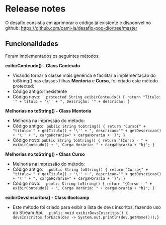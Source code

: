 
# Release notes

O desafio consistia em aprimorar o código já existente e disponível no github: https://github.com/cami-la/desafio-poo-dio/tree/master

## Funcionalidades
Foram implementados os seguintes métodos:

**exibirConteudo() - Class Conteudo**
- Visando tornar a classe mais genérica e facilitar a implementação do toString() nas classes filhas **Mentoria** e **Curso**, foi criado este método protected:
- Código antigo: Inexistente
- Código novo:
`  protected String exibirConteudo() {
  return "Título: '" + titulo + '\'' + ", Descrição: '" + descricao; }`

**Melhorias no toString() - Class Mentoria**
- Melhoria na impressão do método:
-  Código antigo:
` public String toString() {
      return "Curso{" + "titulo='" + getTitulo() + '\'' + ", descricao='" + getDescricao() + '\'' + ", cargaHoraria=" + cargaHoraria + '}'; }`
- Código novo:
 `public String toString() {
      return "{Curso - " + exibirConteudo() + ", Carga Horária: " + cargaHoraria + "h}"; } `

**Melhorias no toString() - Class Curso**
- Melhoria na impressão do método:
- Código antigo:
`  public String toString() {
  return "Curso{" + "titulo='" + getTitulo() + '\'' + ", descricao='" + getDescricao() + '\'' + ", cargaHoraria=" + cargaHoraria + '}'; }`
- Código novo:
`  public String toString() {
  return "{Curso - " + exibirConteudo() + ", Carga Horária: " + cargaHoraria + "h}"; }`

**exibirDevsInscritos() - Class Bootcamp**
- Este método foi criado para exibir a lista de devs inscritos, fazendo uso do Stream Api.
`  public void exibirDevsInscritos() {
  devsInscritos.forEach(dev -> System.out.println(dev.getNome()));}`
